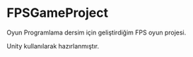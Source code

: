 # FPSGameProject

Oyun Programlama dersim için geliştirdiğim FPS oyun projesi.

Unity kullanılarak hazırlanmıştır.

